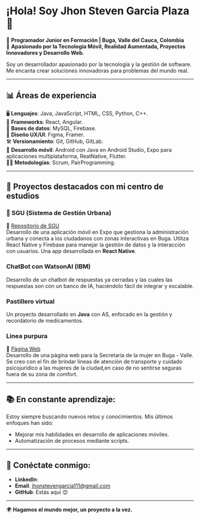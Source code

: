 # ¡Hola! Soy Jhon Steven Garcia Plaza 👋

🚀 **Programador Junior en Formación | Buga, Valle del Cauca, Colombia**  
📱 **Apasionado por la Tecnología Móvil, Realidad Aumentada, Proyectos Innovadores y Desarrollo Web.**

Soy un desarrollador apasionado por la tecnología y la gestión de software. Me encanta crear soluciones innovadoras para problemas del mundo real.

---

## 📊 Áreas de experiencia

🖥️ **Lenguajes**: Java, JavaScript, HTML, CSS, Python, C++.  
🚀 **Frameworks**: React, Angular.  
💾 **Bases de datos**: MySQL, Firebase.  
🎨 **Diseño UX/UI**: Figma, Framer.  
🛠️ **Versionamiento**: Git, GitHub, GitLab.  
📲 **Desarrollo móvil**: Android con Java en Android Studio, Expo para aplicaciones multiplataforma, ReatNative, Flutter.  
🧑‍💻 **Metodologías**: Scrum, PairProgramming.

---

## 🚀 Proyectos destacados con mi centro de estudios

### 🌆 SGU (Sistema de Gestión Urbana)  
🔗 [Repositorio de SGU](https://github.com/Juandoqg/SGU)  
Desarrollo de una aplicación móvil en Expo que gestiona la administración urbana y conecta a los ciudadanos con zonas interactivas en Buga. Utiliza React Native y Firebase para manejar la gestión de datos y la interacción con usuarios.
Una app desarrollada en **React Native**.

### ChatBot con WatsonAI (IBM) 
Desarrollo de un  chatbot de respuestas ya cerradas y las cuales las respuestas son con un banco de IA, haciéndolo fácil de integrar y escalable.

### Pastillero virtual
Un proyecto desarrollado en **Java** con AS, enfocado en la gestión y recordatorio de medicamentos.

### Linea purpura  
🔗 [Pàgina Web](https://linea-purpura-production.up.railway.app/)  
Desarrollo de una pàgina web para la Secretaria de la mujer en Buga - Valle. Se creo con el fin de brindar lineas de atención de transporte y cuidado psicojuridico a las mujeres de la ciudad,en caso de no sentirse seguras fuera de su zona de comfort.



---

## 📚 En constante aprendizaje:
Estoy siempre buscando nuevos retos y conocimientos. Mis últimos enfoques han sido:

- Mejorar mis habilidades en desarrollo de aplicaciones móviles.
- Automatización de procesos mediante scripts.

---

## 🔗 Conéctate conmigo:
- **LinkedIn**: [](#)
- **Email**: jhonstevengarcia111@gmail.com
- **GitHub**: Estás aquí 😊

---

🌍 **Hagamos el mundo mejor, un proyecto a la vez.**

